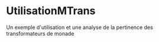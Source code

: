 # UtilisationMTrans
Un exemple d'utilisation et une analyse de la pertinence des transformateurs de monade
